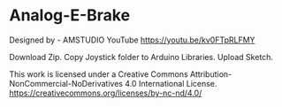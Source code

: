 # Analog-E-Brake
Designed by - AMSTUDIO
YouTube  https://youtu.be/kv0FTpRLFMY

Download Zip.
Copy Joystick folder to Arduino Libraries.
Upload Sketch.

This work is licensed under a Creative Commons Attribution-NonCommercial-NoDerivatives 4.0 International License.
https://creativecommons.org/licenses/by-nc-nd/4.0/
